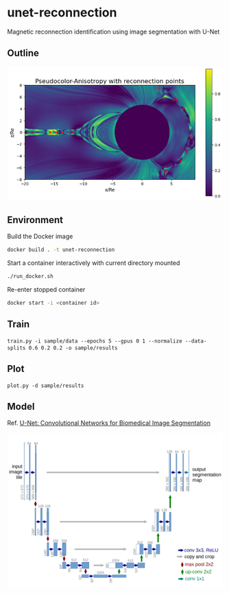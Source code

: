 # unet-reconnection

Magnetic reconnection identification using image segmentation with U-Net

## Outline

![](reconnection_points.png)

## Environment

Build the Docker image

```bash
docker build . -t unet-reconnection
```

Start a container interactively with current directory mounted

```bash
./run_docker.sh
```

Re-enter stopped container

```bash
docker start -i <container id>
```

## Train

```
train.py -i sample/data --epochs 5 --gpus 0 1 --normalize --data-splits 0.6 0.2 0.2 -o sample/results
```

## Plot

```
plot.py -d sample/results
```

## Model

Ref. [U-Net: Convolutional Networks for Biomedical Image Segmentation](https://arxiv.org/abs/1505.04597)

![](unet.png)